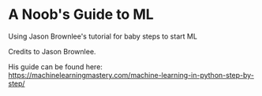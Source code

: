 # A Noob's Guide to ML

Using Jason Brownlee's tutorial for baby steps to start ML

Credits to Jason Brownlee.

His guide can be found here: 
https://machinelearningmastery.com/machine-learning-in-python-step-by-step/
